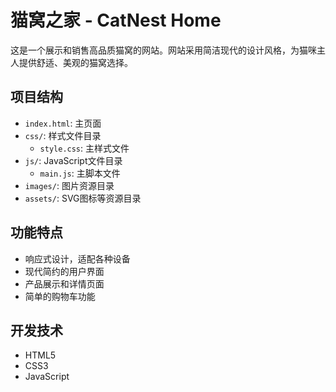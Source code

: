 # 猫窝之家 - CatNest Home

这是一个展示和销售高品质猫窝的网站。网站采用简洁现代的设计风格，为猫咪主人提供舒适、美观的猫窝选择。

## 项目结构
- `index.html`: 主页面
- `css/`: 样式文件目录
  - `style.css`: 主样式文件
- `js/`: JavaScript文件目录
  - `main.js`: 主脚本文件
- `images/`: 图片资源目录
- `assets/`: SVG图标等资源目录

## 功能特点
- 响应式设计，适配各种设备
- 现代简约的用户界面
- 产品展示和详情页面
- 简单的购物车功能

## 开发技术
- HTML5
- CSS3
- JavaScript 